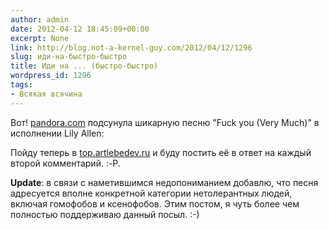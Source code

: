 ```yaml
---
author: admin
date: 2012-04-12 18:45:09+00:00
excerpt: None
link: http://blog.not-a-kernel-guy.com/2012/04/12/1296
slug: иди-на-быстро-быстро
title: Иди на ... (быстро-быстро)
wordpress_id: 1296
tags:
- Всякая всячина
---
```


Вот! [pandora.com](http://pandora.com) подсунула шикарную песню "Fuck you (Very Much)" в исполнении Lily Allen:

Пойду теперь в [top.artlebedev.ru](http://top.artlebedev.ru) и буду постить её в ответ на каждый второй комментарий. :-P.

**Update**: в связи с наметившимся недопониманием добавлю, что песня адресуется вполне конкретной категории нетолерантных людей, включая гомофобов и ксенофобов. Этим постом, я чуть более чем полностью поддерживаю данный посыл. :-)
